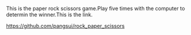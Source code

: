 This is the paper rock scissors game.Play five times with the computer to determin the winner.This is the link.


https://github.com/pangsui/rock_paper_scissors
